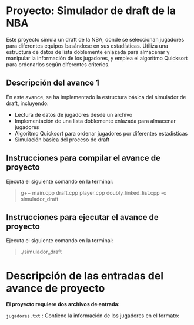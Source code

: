 # Proyecto: Simulador de draft de la NBA

Este proyecto simula un draft de la NBA, donde se seleccionan jugadores para diferentes equipos basándose en sus estadísticas.
Utiliza una estructura de datos de lista doblemente enlazada para almacenar y manipular la información de los jugadores, y emplea el algoritmo Quicksort para ordenarlos según diferentes criterios.

## Descripción del avance 1

En este avance, se ha implementado la estructura básica del simulador de draft, incluyendo:
* Lectura de datos de jugadores desde un archivo
* Implementación de una lista doblemente enlazada para almacenar jugadores
* Algoritmo Quicksort para ordenar jugadores por diferentes estadísticas
* Simulación básica del proceso de draft

## Instrucciones para compilar el avance de proyecto

Ejecuta el siguiente comando en la terminal:

> g++ main.cpp draft.cpp player.cpp doubly_linked_list.cpp -o simulador_draft


## Instrucciones para ejecutar el avance de proyecto

Ejecuta el siguiente comando en la terminal:

> ./simulador_draft


# Descripción de las entradas del avance de proyecto

**El proyecto requiere dos archivos de entrada:**

`jugadores.txt` : Contiene la información de los jugadores en el formato:

